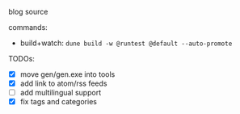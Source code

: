 blog source

commands:
- build+watch: `dune build -w @runtest @default --auto-promote`

TODOs:
- [x] move gen/gen.exe into tools
- [x] add link to atom/rss feeds
- [ ] add multilingual support
- [x] fix tags and categories
